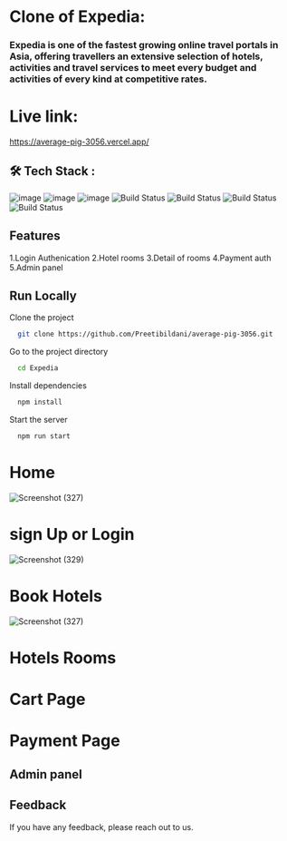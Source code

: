 # Clone of Expedia:
### Expedia is one of the fastest growing online travel portals in Asia, offering travellers an extensive selection of hotels, activities and travel services to meet every budget and activities of every kind at competitive rates.

# Live link:
https://average-pig-3056.vercel.app/


## 🛠 Tech Stack :

![image](https://img.shields.io/badge/HTML5-E34F26?style=for-the-badge&logo=html5&logoColor=white) ![image](https://img.shields.io/badge/CSS3-1572B6?style=for-the-badge&logo=css3&logoColor=white)   ![image](https://img.shields.io/badge/JavaScript-F7DF1E?style=for-the-badge&logo=javascript&logoColor=black)  ![Build Status](https://img.shields.io/badge/React-20232A?style=for-the-badge&logo=react&logoColor=61DAFB)  ![Build Status](https://img.shields.io/badge/Redux-593D88?style=for-the-badge&logo=redux&logoColor=white)   ![Build Status](https://img.shields.io/badge/chakraUI-00457C?style=for-the-badge&logo=chakraUI&logoColor=white)   ![Build Status](https://img.shields.io/badge/Git-002970?style=for-the-badge&logo=Git&logoColor=00BAF2)



## Features
1.Login Authenication
2.Hotel rooms
3.Detail of rooms
4.Payment auth
5.Admin panel




## Run Locally

Clone the project

```bash
  git clone https://github.com/Preetibildani/average-pig-3056.git
```

Go to the project directory

```bash
  cd Expedia
```

Install dependencies

```bash
  npm install
```

Start the server

```bash
  npm run start
```
# Home
![Screenshot (327)](https://user-images.githubusercontent.com/110048573/211343946-93e06981-0a82-418a-9c12-3073f6df084e.png)

# sign Up or Login
![Screenshot (329)](https://user-images.githubusercontent.com/110048573/211343985-69a4fc21-c3ee-459d-9ad7-dd719ec47ec7.png)

# Book Hotels
![Screenshot (327)](https://user-images.githubusercontent.com/110048573/211344015-fa536e95-5cb2-487d-ab22-fc66f7af2a05.png)

# Hotels Rooms

# Cart Page

# Payment Page

## Admin panel

## Feedback

If you have any feedback, please reach out to us.


